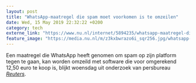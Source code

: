 ```yaml
---
layout: post
title: "WhatsApp-maatregel die spam moet voorkomen is te omzeilen"
date: Wed, 15 May 2019 22:32:22 +0200
category: tech
externe_link: "https://www.nu.nl/internet/5894235/whatsapp-maatregel-die-spam-moet-voorkomen-is-te-omzeilen.html"
feature_image: "https://media.nu.nl/m/z3kxbwrazo6i_sqr256.jpg/whatsapp-maatregel-die-spam-moet-voorkomen-is-te-omzeilen.jpg"
---
```


Een maatregel die WhatsApp heeft genomen om spam op zijn platform tegen te gaan, kan worden omzeild met software die voor omgerekend 12,50 euro te koop is, blijkt woensdag uit onderzoek van persbureau <a href="https://www.reuters.com/article/india-election-socialmedia-whatsapp/in-india-election-a-14-software-tool-helps-overcome-whatsapp-controls-idUSKCN1SL0PZ" target="_blank"><em>Reuters</em></a>.
